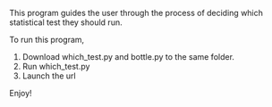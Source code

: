 This program guides the user through the process of deciding which statistical test they should run. 

To run this program, 

1) Download which_test.py and bottle.py to the same folder.
2) Run which_test.py 
3) Launch the url

Enjoy!
